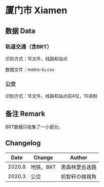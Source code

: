 # 厦门市 Xiamen

## 数据 Data

### 轨道交通（含BRT）

识别方式：1E文件，线路和站点

数据文件：metro-tu.csv

### 公交

识别方式：1E文件，线路和站点前4位，10进制

## 备注 Remark

BRT数据只收集了一小部分。

## Changelog

Date | Change | Author
-----|--------|-------
2020.8 | 地铁、BRT | 黑森林里会迷路
2020.3 | 公交 | 机智轩の微視角
